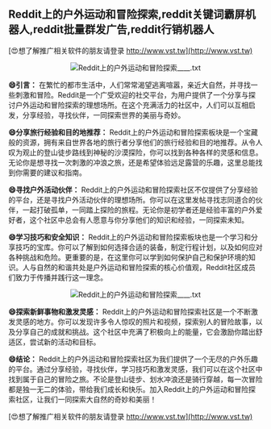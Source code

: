 ## **Reddit上的户外运动和冒险探索,reddit关键词霸屏机器人,reddit批量群发广告,reddit行销机器人**

[😍想了解推广相关软件的朋友请登录 http://www.vst.tw](http://www.vst.tw)

 <center><img src="https://vst.tw/MP4/tuiguang/png/4.png" alt="Reddit上的户外运动和冒险探索____.txt"></center>

**😄引言：**
在繁忙的都市生活中，人们常常渴望逃离喧嚣，亲近大自然，并寻找一些刺激和冒险。Reddit是一个广受欢迎的社交平台，为用户提供了一个分享与探讨户外运动和冒险探索的理想场所。在这个充满活力的社区中，人们可以互相启发，分享经验，寻找伙伴，一同探索世界的美丽与奇妙。

**😄分享旅行经验和目的地推荐：**
Reddit上的户外运动和冒险探索板块是一个宝藏般的资源，拥有来自世界各地的旅行者分享他们的旅行经验和目的地推荐。从令人叹为观止的登山徒步路线到神秘的沙漠探险，你可以找到各种各样的灵感和信息。无论你是想寻找一次刺激的冲浪之旅，还是希望体验远足露营的乐趣，这里总能找到你需要的建议和指南。

**😄寻找户外活动伙伴：**
Reddit上的户外运动和冒险探索社区不仅提供了分享经验的平台，还是寻找户外活动伙伴的理想场所。你可以在这里发帖寻找志同道合的伙伴，一起打破孤单，一同踏上探险的旅程。无论你是初学者还是经验丰富的户外爱好者，这个社区中总会有人愿意与你分享他们的知识和经验，一同探索未知。

**😄学习技巧和安全知识：**
Reddit上的户外运动和冒险探索板块也是一个学习和分享技巧的宝库。你可以了解到如何选择合适的装备，制定行程计划，以及如何应对各种挑战和危险。更重要的是，在这里你可以学到如何保护自己和保护环境的知识。人与自然的和谐共处是户外运动和冒险探索的核心价值观，Reddit社区成员们致力于传播并践行这一理念。

 <center><img src="https://vst.tw/MP4/tuiguang/png/7.png" alt="Reddit上的户外运动和冒险探索____.txt"></center>

**😄探索新鲜事物和激发灵感：**
Reddit上的户外运动和冒险探索社区是一个不断激发灵感的地方。你可以发现许多令人惊叹的照片和视频，探索别人的冒险故事，以及分享自己的成就和挑战。这个社区中充满了积极向上的能量，它会激励你踏出舒适区，尝试新的活动和目标。

**😄结论：**
Reddit上的户外运动和冒险探索社区为我们提供了一个无尽的户外乐趣的平台。通过分享经验，寻找伙伴，学习技巧和激发灵感，我们可以在这个社区中找到属于自己的冒险之旅。不论是登山徒步、划水冲浪还是骑行穿越，每一次冒险都是独一无二的体验，带给我们成长和快乐。加入Reddit上的户外运动和冒险探索社区，让我们一同探索大自然的奇妙和美丽！

[😍想了解推广相关软件的朋友请登录 http://www.vst.tw](http://www.vst.tw)



